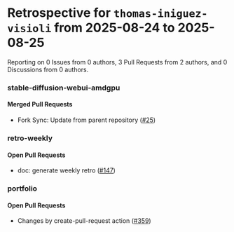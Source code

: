 # Retrospective for `thomas-iniguez-visioli` from 2025-08-24 to 2025-08-25

Reporting on 0 Issues from 0 authors, 3 Pull Requests from 2 authors, and 0 Discussions from 0 authors.


### stable-diffusion-webui-amdgpu

#### Merged Pull Requests

- Fork Sync: Update from parent repository ([#25](https://github.com/thomas-iniguez-visioli/stable-diffusion-webui-amdgpu/pull/25))

### retro-weekly

#### Open Pull Requests

- doc: generate weekly retro ([#147](https://github.com/thomas-iniguez-visioli/retro-weekly/pull/147))

### portfolio

#### Open Pull Requests

- Changes by create-pull-request action ([#359](https://github.com/thomas-iniguez-visioli/portfolio/pull/359))